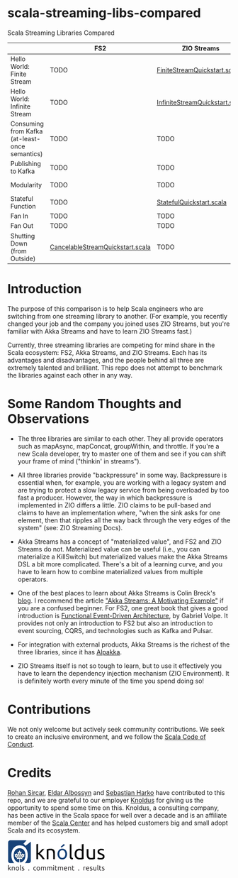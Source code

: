 # scala-streaming-libs-compared

Scala Streaming Libraries Compared

|                                                | FS2                                               | ZIO Streams                                                   | Akka Streams                                                                                                          |
|------------------------------------------------|---------------------------------------------------|---------------------------------------------------------------|-----------------------------------------------------------------------------------------------------------------------|
| Hello World: Finite Stream                     | TODO                                              | [FiniteStreamQuickstart.scala][ZIOFiniteStreamQuickstart]     | [FiniteStreamQuickstart.scala][AkkaFiniteStreamQuickstart] and [FiniteStreamTest.scala][AkkaFiniteStreamTest]         |
| Hello World: Infinite Stream                   | TODO                                              | [InfiniteStreamQuickstart.scala][ZIOInfiniteStreamQuickstart] | [InfiniteStreamQuickstart.scala][AkkaInfiniteStreamQuickstart] and [InfiniteStreamTest.scala][AkkaInfiniteStreamTest] |
| Consuming from Kafka (at-least-once semantics) | TODO                                              | TODO                                                          | [KafkaConsumerQuickstart.scala][AkkaKafkaConsumerQuickstart]                                                          |
| Publishing to Kafka                            | TODO                                              | TODO                                                          | TODO                                                                                                                  |
| Modularity                                     | TODO                                              | TODO                                                          | [FlowQuickstart.scala][AkkaFlowQuickstart] and [FlowTest.scala][AkkaFlowTest]                                         |
| Stateful Function                              | TODO                                              | [StatefulQuickstart.scala][ZIOStatefulQuickstart]             | [StatefulQuickstart.scala][AkkaStatefulQuickstart] and [StatefulFlowTest.scala][AkkaStatefulFlowTest]                 |
| Fan In                                         | TODO                                              | TODO                                                          | [MergeHubQuickstart.scala][AkkaMergeHubQuickstart]                                                                    |
| Fan Out                                        | TODO                                              | TODO                                                          | [BroadcastHubQuickstart.scala][AkkaBroadcastHubQuickstart]                                                            |
| Shutting Down (from Outside)                   | [CancelableStreamQuickstart.scala][FS2KillSwitch] | TODO                                                          | TODO                                                                                                                  |

[AkkaInfiniteStreamQuickstart]: https://gitpod.io/#https://github.com/knoldus/scala-streaming-libs-compared/blob/main/akka-streams/src/main/scala/com/example/InfiniteStreamQuickstart.scala

[AkkaFiniteStreamQuickstart]: https://gitpod.io/#https://github.com/knoldus/scala-streaming-libs-compared/blob/main/akka-streams/src/main/scala/com/example/FiniteStreamQuickstart.scala

[AkkaFiniteStreamTest]: https://gitpod.io/#https://github.com/knoldus/scala-streaming-libs-compared/blob/main/akka-streams/src/test/scala/com/example/FiniteStreamTest.scala

[AkkaInfiniteStreamTest]: https://gitpod.io/#https://github.com/knoldus/scala-streaming-libs-compared/blob/main/akka-streams/src/test/scala/com/example/InfiniteStreamTest.scala

[AkkaKafkaConsumerQuickstart]: https://gitpod.io/#https://github.com/knoldus/scala-streaming-libs-compared/blob/main/akka-streams/src/main/scala/com/example/KafkaConsumerQuickstart.scala

[AkkaStatefulQuickstart]: https://gitpod.io/#https://github.com/knoldus/scala-streaming-libs-compared/blob/main/akka-streams/src/main/scala/com/example/StatefulQuickstart.scala

[AkkaStatefulFlowTest]: https://gitpod.io/#https://github.com/knoldus/scala-streaming-libs-compared/blob/main/akka-streams/src/test/scala/com/example/StatefulFlowTest.scala

[AkkaFlowQuickstart]: https://gitpod.io/#https://github.com/knoldus/scala-streaming-libs-compared/blob/main/akka-streams/src/main/scala/com/example/FlowQuickstart.scala

[AkkaFlowTest]:  https://gitpod.io/#https://github.com/knoldus/scala-streaming-libs-compared/blob/main/akka-streams/src/test/scala/com/example/StatefulFlowTest.scala

[AkkaMergeHubQuickstart]: https://gitpod.io/#https://github.com/knoldus/scala-streaming-libs-compared/blob/main/akka-streams/src/main/scala/com/example/FlowQuickstart.scala

[AkkaBroadcastHubQuickstart]: https://gitpod.io/#https://github.com/knoldus/scala-streaming-libs-compared/blob/main/akka-streams/src/main/scala/com/example/FlowQuickstart.scala

[FS2KillSwitch]: https://gitpod.io/#https://github.com/knoldus/scala-streaming-libs-compared/blob/main/fs2/src/main/scala/com/example/CancelableStreamQuickstart.scala

[ZIOFiniteStreamQuickstart]: https://gitpod.io/#https://github.com/knoldus/scala-streaming-libs-compared/blob/main/zio/src/main/scala/com/example/FiniteStreamQuickstart.scala

[ZIOInfiniteStreamQuickstart]: https://gitpod.io/#https://github.com/knoldus/scala-streaming-libs-compared/blob/main/zio/src/main/scala/com/example/InfiniteStreamQuickstart.scala

[ZIOStatefulQuickstart]: https://gitpod.io/#https://github.com/knoldus/scala-streaming-libs-compared/blob/main/zio/src/main/scala/com/example/StatefulQuickstart.scala

Introduction
============

The purpose of this comparison is to help Scala engineers who are switching from one streaming library to another. (For example, you recently changed your job and the company you joined uses ZIO Streams, but you're familiar with Akka Streams and have to learn ZIO Streams fast.)

Currently, three streaming libraries are competing for mind share in the Scala ecosystem: FS2, Akka Streams, and ZIO Streams. Each has its advantages and disadvantages, and the people behind all three are extremely talented and brilliant. This repo does not attempt to benchmark the libraries against each other in any way.

Some Random Thoughts and Observations
=====================================
* The three libraries are similar to each other. They all provide operators such as mapAsync, mapConcat, groupWithin, and throttle. If you're a new Scala developer, try to master one of them and see if you can shift your frame of mind ("thinkin' in streams").

* All three libraries provide "backpressure" in some way. Backpressure is essential when, for example, you are working with a legacy system and are trying to protect a slow legacy service from being overloaded by too fast a producer. However, the way in which backpressure is implemented in ZIO differs a little. ZIO claims to be pull-based and claims to have an implementation where, "when the sink asks for one element, then that ripples all the way back through the very edges of the system" (see: ZIO Streaming Docs).

* Akka Streams has a concept of "materialized value", and FS2 and ZIO Streams do not. Materialized value can be useful (i.e., you can materialize a KillSwitch) but materialized values make the Akka Streams DSL a bit more complicated. There's a bit of a learning curve, and you have to learn how to combine materialized values from multiple operators.

* One of the best places to learn about Akka Streams is Colin Breck's [blog](https://blog.colinbreck.com/). I recommend the article ["Akka Streams: A Motivating Example"](https://blog.colinbreck.com/akka-streams-a-motivating-example/) if you are a confused beginner. For FS2, one great book that gives a good introduction is [Functional Event-Driven Architecture](https://leanpub.com/feda), by Gabriel Volpe. It provides not only an introduction to FS2 but also an introduction to event sourcing, CQRS, and technologies such as Kafka and Pulsar.

* For integration with external products, Akka Streams is the richest of the three libraries, since it has [Alpakka](https://doc.akka.io/docs/alpakka/current/index.html).

* ZIO Streams itself is not so tough to learn, but to use it effectively you have to learn the dependency injection mechanism (ZIO Environment). It is definitely worth every minute of the time you spend doing so!

Contributions
=============

We not only welcome but actively seek community contributions. We seek to create an inclusive environment,
and we follow the [Scala Code of Conduct](https://www.scala-lang.org/conduct/).

Credits
=======

[Rohan Sircar](https://github.com/rohan-sircar), [Eldar Albossyn](https://github.com/rohan-sircar) and [Sebastian Harko](https://github.com/sebastianharko) have contributed to this
repo, and we
are grateful to our employer [Knoldus](https://wwww.knoldus.com/) for giving us the opportunity to spend some time on
this. Knoldus, a consulting company, has been active in the Scala space for well over a decade and is an affiliate
member
of the [Scala Center](https://scala.epfl.ch/) and has helped customers big and small adopt Scala and its ecosystem. 


![Knoldus Logo](images/Knoldus-logo_220.webp?raw=true "Knoldus Logo")


